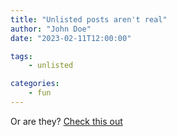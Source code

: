 ```yaml
---
title: "Unlisted posts aren't real"
author: "John Doe"
date: "2023-02-11T12:00:00"

tags:
    - unlisted

categories:
    - fun
---
```


Or are they? [Check this out](/blog/en/hidden)
